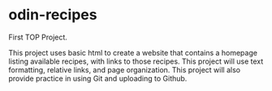 # odin-recipes
First TOP Project.

This project uses basic html to create a website that contains a homepage listing available recipes, with links to those recipes. This project will use text formatting, relative links, and page organization. This project will also provide practice in using Git and uploading to Github.
